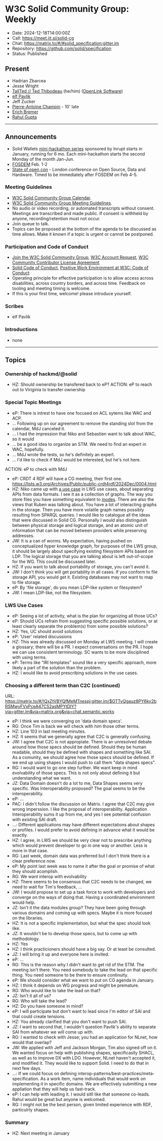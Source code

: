 # W3C Solid Community Group: Weekly

* Date: 2024-12-18T14:00:00Z
* Call: https://meet.jit.si/solid-cg
* Chat: https://matrix.to/#/#solid_specification:gitter.im
* Repository: https://github.com/solid/specification
* Status: Published

## Present
* Hadrian Zbarcea
* Jesse Wright
* [TallTed // Ted Thibodeau](https://github.com/TallTed/) (he/him) ([OpenLink Software](https://www.openlinksw.com/))
* [elf Pavlik](https://elf-pavlik.hackers4peace.net)
* Jeff Zucker
* [Pierre-Antoine Champin](https://champin.net/#pa) - 10' late
* [Erich Bremer](https://bmi.stonybrookmedicine.edu)
* [Rahul Gupta](https://cxres.pages.dev/profile#i)

---

## Announcements

* Solid Wallets [mini-hackathon series](https://www.inrupt.com/event/solid-hackathon/home) sponsored by Inrupt starts in January, running for 6 mo. Each mini-hackathon starts the second Monday of the month Jan-Jun.
* [FOSDEM](https://fosdem.org/2025/) Feb. 1-2
* [State of open con](https://sessionize.com/state-of-open-con-2025/) - London conference on Open Source, Data and Hardware. Timed to be immediately after FOSDEM on Feb 4-5.

### Meeting Guidelines
* [W3C Solid Community Group Calendar](https://www.w3.org/groups/cg/solid/calendar).
* [W3C Solid Community Group Meeting Guidelines](https://github.com/w3c-cg/solid/blob/main/meetings/README.md).
* No audio or video recording, or automated transcripts without consent. Meetings are transcribed and made public. If consent is withheld by anyone, recording/retention must not occur.
* Join queue to talk.
* Topics can be proposed at the bottom of the agenda to be discussed as time allows. Make it known if a topic is urgent or cannot be postponed.

### Participation and Code of Conduct
* [Join the W3C Solid Community Group](https://www.w3.org/community/solid/join), [W3C Account Request](http://www.w3.org/accounts/request), [W3C Community Contributor License Agreement](https://www.w3.org/community/about/agreements/cla/)
* [Solid Code of Conduct](https://github.com/solid/process/blob/main/code-of-conduct.md), [Positive Work Environment at W3C: Code of Conduct](https://www.w3.org/policies/code-of-conduct/)
* Operating principle for effective participation is to allow access across disabilities, across country borders, and across time. Feedback on tooling and meeting timing is welcome.
* If this is your first time, welcome! please introduce yourself.

### Scribes
* elf Pavlik

### Introductions
* none

---

## Topics

### Ownership of hackmd/@solid

* HZ: Should ownership be transfered back to eP?
ACTION: eP to reach out to Viriginia to transfer ownership

### Special Topic Meetings

* eP: There is intrest to have one focused on ACL sytems like WAC and ACP.
* ... Following up on our agreement to remove the standing slot from the calendar, MdJ canceled it.
* ... I had the impression that Niko and Sebastien want to talk about WAC, so it would
* ... be a good idea to organize an STM. We need to find an expert in WAC, hopefully.
* ... MdJ wrote the tests, so he's definitely an expert.
* ... I'd like to check if MdJ would be interested, but he's not here.

ACTION: eP to check with MdJ

* eP: CRDT 4 RDF will have a CG meeting, their first one. https://lists.w3.org/Archives/Public/public-crdt4rdf/2024Dec/0004.html
* HZ: Niko came up with [a use case](https://github.com/w3c/lws-ucs/issues/24) in LWS use cases, about separating APIs from data formats. I see it as a collection of graphs. The way you store files you have something equivalent to [inodes](https://en.wikipedia.org/wiki/Inode). There are also the views that Ruben was talking about. You have a lot of interacting graphs in the storage. Then you have more volatile graph names possibly resulting from SPARQL queries. I would like to catalogue all the ideas that were discussed in Solid CG. Personally I would also distinguish between physical storage and logical storage, and an atomic unit of information that can be moved between providers while preserving addresses.
* JW: It is a can of worms. My expectation, having pushed on conceptualized hyper knowledge graph, for purposes of the LWS group, it should be largely about specifying existing filesystem APIs based on LDP. The logical storage that you are talking about is left out-of-scope for the WG. This could be discussed later.
* HZ: If you want to talk about portability of storage, you can't avoid it.
* JW: I don't think you will get portability in all cases. If you conform to file storage API, you would get it. Existing databases may not want to map to file storage.
* eP: By 'file storage', do you mean LDP-like system or filesystem?
* JW: I mean LDP-like, not the filesystem.

### LWS Use Cases

* eP: Seeing a lot of activity, what is the plan for organizing all those UCs?
* eP: Should UCs refrain from suggesting specific possible solutions, or at least clearly separate the problem(s) from some possible solutions?
* HZ: Yes, UC should avoid solutions
* eP: 'User' related discussions
* HZ: This was already discussed on Monday at LWS meeting. I will create a glossary; there will be a PR. I expect conversations on the PR. I hope we can use consistent terminology. SC wants to be more disciplined with using terms.
* eP: Terms like "IRI templates" sound like a very specific approach, more likely a part of the solution than the problem.
* HZ: I would like to avoid prescribing solutions in the use cases.

### Choosing a different term than C2C (continued)
URL: https://matrix.to/#/!QxZtVBYQfMeMTnespj:gitter.im/$GTTvQgauz8PY6ky2bRSMwyFVxPceA47C52asMPYtDlY?via=gitter.im&via=matrix.org&via=chat.semantic.works

* eP: I think we were converging on 'data domain specs'.
* RG: Once Tim is back we will check with him those other terms.
* HZ: Line 103 in last meeting minutes.
* HZ: It seems that we generally agree that C2C is generally confusing.
* JW: I agree that C2C is not appropiate. There is an unresolved debate around how those specs should be defined. Should they be human readable, should they be defined with shapes and something like SAI. As a comunity, we should agree how those specs should be defined. If we end up using shapes I would push to call them "data shapes specs".
* RG: I would want to go one step further. We want keep in mind evolvability of those specs. This is not only about defining it but understanding what we want.
* JZ: Data Domain doesn't do a lot to me, Data Shapes seems very specific. Was Interoperability proposed? The goal seems to be the interoperability.
* eP: ...
* PAC: I didn't follow the discussion on Matrix. I agree that C2C may give wrong imperssion. I like the proposal of interoperability. Application Interoperability sums it up from me, and yes I see potential confusion with existing SAI draft.
* ...: Different applications may have different expectations about shapes or profiles. I would prefer to avoid defining in advance what it would be exactly.
* HZ: I agree, in LWS we should be very clear not to prescribe anything which would prevent developer to go in one way or another. Less is more in that case.
* RG: Last week, domain data was preferred but I don't think there is a clear preference now.
* eP: My point last week was to name it after the goal or promise of what they should acomplish.
* RG: We want interop with evolvability
* HZ: There seems to be consensus that C2C needs to be changed, we need to wait for Tim's feedback, ...
* JW: I would propose to set up a task force to work with developers and converge on the ways of doing that. Having a coordinated environment would help.
* JZ: Isn't it the data modules group? They have been going through various domains and coming up with specs. Maybe it is more focused on the libraries.
* HZ: It is not a specific implementation, but what the spec should look like.
* JZ: It wouldn't be to develop those specs, but to come up with methodology.
* HZ: Yes
* HZ: I think practicioners should have a big say. Or at least be consulted.
* JZ: I will bring it up and everyone here is invited.
* eP: ...
* RG: This is the reason why I didn't want to get rid of the STM. The meeting isn't there. You need somebody to take the lead on that specific thing. You need someone to be there to ensure continuity.
* eP: We should consider what we want to put on CG agenda in January.
* HZ: I think it depends on WG progress and might be premature.
* RG: Who would like to take the lead on that?
* JZ: Isn't it all of us?
* RG: Who will take the lead?
* HZ: Do you have someone in mind?
* eP: I will participate but don't want to lead since I'm editor of SAI and that could create tensions.
* HZ: You already clarified that you don't want to push SAI.
* JZ: I want to second that, I wouldn't question Pavlik's ability to separate SAI from whatever we will come up with.
* RG: I wanted to check with Jesse; you had an application for NLnet, how would that overlap?
* JW: We applied with Jeff and Jackson Morgan, Tim also signed off on it. We wanted focus on help with publishing shapes, specificaslly SHACL, as well as to improve DX with LDO. However, NLnet haven't accepted it, and modified it. They would like to support Solid. I need to do that in next few days.
* ...: If we could focus on defining interop-patterns/best-practices/meta-specification. As a work item, name individuals that would work on implementing it in specific domains. We are effectively submitting a new appliation that they will help us fast-track.
* eP: I can help with leading it. I would sitll like that someone co-leads. Rahul would be great but anyone is welcomed.
* RG: I might not be the best person, given limited experience with RDF, particulrly shapes.


### Summary

* HZ: Next meeting in January
